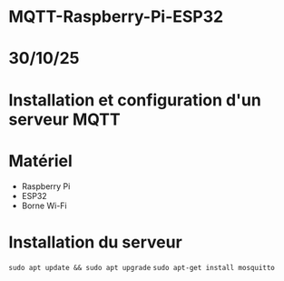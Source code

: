 # MQTT-Raspberry-Pi-ESP32
# 30/10/25
# Installation et configuration d'un serveur MQTT
# Matériel
- Raspberry Pi
- ESP32
- Borne Wi-Fi

# Installation du serveur
`sudo apt update && sudo apt upgrade`
`sudo apt-get install mosquitto`
  
